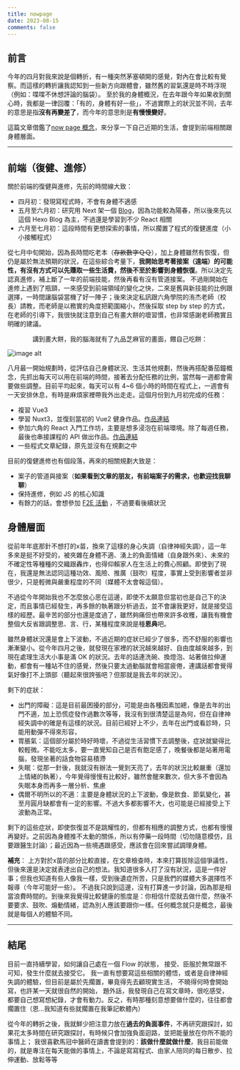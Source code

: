 ```yaml
---
title: nowpage
date: 2023-08-15
comments: false
---
```


<style>
.center{
  text-align: center;
}
</style>

## 前言

今年的四月對我來說是個轉折，有一種突然茅塞頓開的感覺，對內在會比較有覺察。而這樣的轉折讓我認知到一些新方向跟體會，雖然舊的習氣還是時不時浮現（例如：喋喋不休想評論的腦袋）。
至於我的身體概況，在去年跟今年如果收到關心時，我都是一律回覆：「有的，身體有好一些」，不過實際上的狀況並不同，去年的意思是指**沒有再變差了**，而今年的意思則是**有慢慢變好**。

這篇文章借鑑了[now page 概念](https://nownownow.com/about)，來分享一下自己近期的生活，會提到前端相關跟身體層面。

----

## 前端（復健、進修）

關於前端的復健與進修，先前的時間線大致：
- 四月初：發現寫程式時，不會有身體不適感
- 五月至六月初：研究用 Next 架一個 [Blog](https://billymind-blog.vercel.app/)，因為功能較為陽春，所以後來先以這個 Hexo Blog 為主，不過還是學習到不少 React 相關
- 六月至七月初：這段時間有更想探索的事情，所以擱置了程式的復健進度（小小接觸程式）

從七月中旬開始，因為長時間吃老本（~~存款數字ＱＱ~~），加上身體雖然有恢復，但仍是屬於無法預期的狀況，在這些綜合考量下，**我開始思考著接案（遠端）的可能性，有沒有方式可以先賺取一些生活費，然後不至於影響到身體恢復**。所以決定先認真進修，補上斷了一年的前端技能，然後再看有沒有管道接案。
不過剛開始在進修上遇到了瓶頸，一來感受到前端領域的變化之快，二來是舊與新技能的比例跟選擇，一時間讓腦袋當機了好一陣子；後來決定私訊跟六角學院的洧杰老師（校長）請教，而老師是以務實的角度把範圍縮小，然後採取 step by step 的方式，在老師的引導下，我很快就注意到自己有畫大餅的壞習慣，也非常感謝老師務實且明確的建議。

<p class="center">講到畫大餅，我的腦海就有了九品芝麻官的畫面，餵自己吃餅：</p>

![image alt](https://i.imgur.com/QLkFYx5.png)

八月最一開始規劃時，從評估自己身體狀況、生活其他規劃，然後再搭配番茄鐘概念，先抓出每天可以用在前端的時間，接著去分配任務的比例，當然每一週都會需要做些調整。目前平均起來，每天可以有 4~6 個小時的時間在程式上，一週會有一天安排休息，有時是麻煩家裡帶我外出走走。這個月份到九月初完成的任務：
- 複習 Vue3
- 學習 Nuxt3，並復刻當初的 Vue2 健身作品。[作品連結](https://nuxt3-fitness.vercel.app/)
- 參加六角的 React 入門工作坊，主要是想多浸泡在前端環境。除了每週任務，最後也串接課程的 API 做出作品。[作品連結](https://www.billyji.com/react-workshop-week4-todolist/#/)
- 一些程式文章紀錄，原先並沒有在規劃之中

目前的復健進修也有個段落，再來的相關規劃大致是：
- 案子的管道與接案（**如果看到文章的朋友，有前端案子的需求，也歡迎找我聊聊**）
- 保持進修，例如 JS 的核心知識
- 有餘力的話，會想參加 [F2E 活動](https://www.facebook.com/groups/173311386703334/) ，不過要看後續狀況

## 身體層面

從前年年底那針不想打的x苗，換來了這樣的身心失調（自律神經失調），這一年多來是挺不好受的，被夾雜在身體不適、湧上的負面情緒（自身跟外來）、未來的不確定性等種種的交織跟轟炸，也得仰賴家人在生活上的費心照顧。即使到了現在，我還是無法認同這種功效、風險、推廣（鼓吹）程度，事實上受到影響者並非很少，只是輕微與嚴重程度的不同（媒體不太會報這個）。

不過從今年開始我也不怎麼放心思在這邊，即使不太願意但當初也是自己下的決定，而且事情已經發生，再多餘的執著跟分析過去，並不會讓我更好，就是接受這樣的經歷。最辛苦的部分也還是度過了，雖然夠痛但也帶來許多收穫，讓我有機會整個大反省跟調整思、言、行，某種程度來說是種**恩典**吧。

雖然身體狀況還是會上下波動，不過近期的症狀已經少了很多，而不舒服的影響也漸漸變小。從今年四月之後，就發現在家裡的狀況越來越好、自由度越來越多，到現在處理生活大小事是滿 OK 的狀況。去年的話連洗碗、換燈泡、站著做拉伸運動，都會有一種站不住的感覺，然後只要太過動腦就會相當疲倦，連講話都會覺得氣好像打不上頭部（聽起來很誇張吧？但那就是我去年的狀況）。

剩下的症狀：
- 出門的障礙：這是目前最困擾的部分，可能是由各種因素加總，像是去年的出門不適，加上恐慌症發作過數次等等，我沒有到很清楚這是為何，但在自律神經失調中的確是有這樣的狀況。目前已經好上不少，去年在出門或看診時，只能用動彈不得來形容，
- 胃脹氣：這個部分屬於時好時壞，不過從生活習慣下去調整後，症狀就變得比較輕微。不能吃太多，要一直覺知自己是否有飽足感了，晚餐後都是站著用電腦，發現坐著的話食物容易積滯
- 失眠：從那一針後，我就沒有辦法一覺到天亮了，去年的狀況比較嚴重（還加上情緒的執著），今年覺得慢慢有比較好，雖然會醒來數次，但大多不會因為失眠本身而再多一層分析、焦慮
- 偶爾不明所以的不適：主要是身體狀況的上下波動，像是飲食、節氣變化，甚至月圓月缺都會有一定的影響。不過大多都影響不大，也可能是已經接受上下波動為正常。

剩下的這些症狀，即使恢復並不是跳耀性的，但都有相應的調整方式，也都有慢慢再變好。之前因為身體推不太動的關係，所以有停藥一段時間（切勿隨意模仿，且要跟醫生討論）；最近因為一些境遇跟感受，應該會在回來嘗試調理身體。

**補充**：
上方對於x苗的部分比較直接，在文章檢查時，本來打算拔除這個爭議性，但後來還是決定就表達出自己的想法。我知道很多人打了沒有狀況，這是一件好事；但我也知道有些人像我一樣，受到後遺症所苦，只是我們的媒體大多選擇性不報導（今年可能好一些）。
不過我只說到這邊，沒有打算進一步討論，因為那是相當浪費時間的。到後來我覺得比較健康的態度是：你相信什麼就去做什麼，然後不要要求、鼓吹、煽動情緒，認為別人應該要跟你一樣。任何概念就只是概念，最後就是每個人的體驗不同。

----

## 結尾

目前一直持續學習，如何讓自己處在一個 Flow 的狀態，
接受、臣服於無常跟不可知，發生什麼就去接受它。
我一直有想要寫這些相關的體悟，或者是自律神經失調的體驗，但目前是屬於先擱置，畢竟得先去顧現實生活，
不曉得何時會開始寫，也許某一天就很自然的開始，
題外話，我發現自己在寫文章時，很吃感受，都要自己想寫想紀錄，才會有動力。反之，有時那種刻意想要做什麼的，往往都會擱置住（恩...我知道有些就擱置在我筆記軟體內）


從今年的轉折之後，我就鮮少把注意力放在**過去的負面事件**，不再研究跟探討，如果花太多時間在研究跟探討，有時候只會加強負面迴路，並把能量放在你所不能的事情上；
我很喜歡馬冠中醫師在讀書會提到的：**該做什麼就做什麼**，我目前能做的，就是專注在每天能做的事情上，不論是寫寫程式、由家人陪同的每日散步、拉伸運動、放鬆等等
